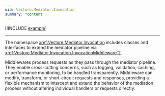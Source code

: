 ```yaml
---
uid: Vesture.Mediator.Invocation
summary: *content
---
```


[!INCLUDE [example](../../Fragments/advanced-usage-label.md)]

---

The namespace <xref:Vesture.Mediator.Invocation> includes classes and interfaces
to extend the mediator pipeline via <xref:Vesture.Mediator.Invocation.InvocationMiddleware`2>.

Middlewares process requests as they pass through 
the mediator pipeline. They enable cross-cutting concerns, such as logging, 
validation, caching, or performance monitoring, to be handled transparently. 
Middleware can modify, transform, or short-circuit requests and responses, 
providing a flexible mechanism to intercept and extend the behavior of the 
mediation process without altering individual handlers or requests directly.
